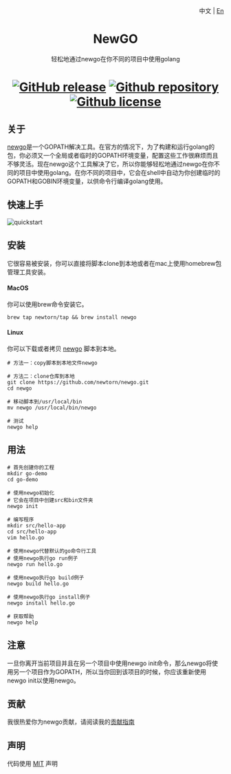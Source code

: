 <p align="right">中文 | <a href="../README.md">En</a>
<div align="center">
<h1>NewGO</h1>

轻松地通过newgo在你不同的项目中使用golang

[![GitHub release](https://img.shields.io/github/release/newtorn/newgo.svg)](https://github.com/newtorn/newgo/releases)
[![Github repository](https://img.shields.io/appveyor/ci/gruntjs/grunt.svg)](https://github.com/newtorn/newgo.git)
[![Github license](https://img.shields.io/github/license/newtorn/newgo.svg)](LICENSE)
===
</div>

## 关于

[newgo](https://github.com/newtorn/newgo.git)是一个GOPATH解决工具。在官方的情况下，为了构建和运行golang的包，你必须又一个全局或者临时的GOPATH环境变量，配置这些工作很麻烦而且不够灵活。现在newgo这个工具解决了它，所以你能够轻松地通过newgo在你不同的项目中使用golang。在你不同的项目中，它会在shell中自动为你创建临时的GOPATH和GOBIN环境变量，以供命令行编译golang使用。


## 快速上手

![quickstart](../assets/quickstart.gif)


## 安装

它很容易被安装，你可以直接将脚本clone到本地或者在mac上使用homebrew包管理工具安装。

#### MacOS
你可以使用brew命令安装它。
```
brew tap newtorn/tap && brew install newgo
```

#### Linux
你可以下载或者拷贝 [newgo](https://github.com/newtorn/newgo.git) 脚本到本地。
```
# 方法一：copy脚本到本地文件newgo

# 方法二：clone仓库到本地
git clone https://github.com/newtorn/newgo.git
cd newgo

# 移动脚本到/usr/local/bin
mv newgo /usr/local/bin/newgo

# 测试
newgo help
```


## 用法

```
# 首先创建你的工程
mkdir go-demo
cd go-demo

# 使用newgo初始化
# 它会在项目中创建src和bin文件夹
newgo init

# 编写程序
mkdir src/hello-app
cd src/hello-app
vim hello.go

# 使用newgo代替默认的go命令行工具
# 使用newgo执行go run例子
newgo run hello.go

# 使用newgo执行go build例子
newgo build hello.go

# 使用newgo执行go install例子
newgo install hello.go

# 获取帮助
newgo help
```


## 注意

一旦你离开当前项目并且在另一个项目中使用newgo init命令，那么newgo将使用另一个项目作为GOPATH，所以当你回到该项目的时候，你应该重新使用newgo init以使用newgo。


## 贡献

我很热爱你为newgo贡献，请阅读我的[贡献指南](CONTRIBUTING.md)


## 声明

代码使用 [MIT](LICENSE) 声明